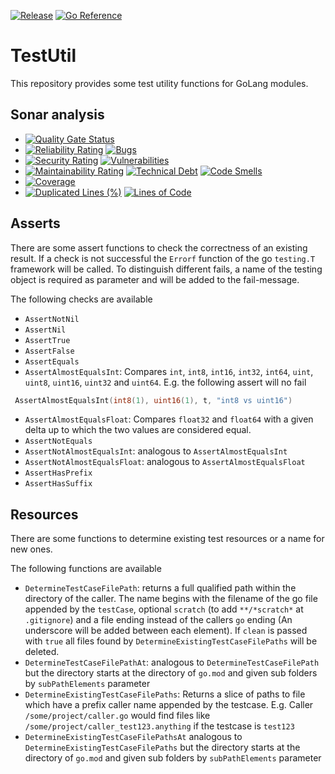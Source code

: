 [![Release](https://github.com/Ma-Vin/testutil-go/actions/workflows/go-release.yml/badge.svg?branch=release%2Fv1.1.0)](https://github.com/Ma-Vin/testutil-go/actions/workflows/go-release.yml)
[![Go Reference](https://pkg.go.dev/badge/github.com/ma-vin/testutil-go.svg)](https://pkg.go.dev/github.com/ma-vin/testutil-go)

# TestUtil

This repository provides some test utility functions for GoLang modules.

## Sonar analysis

* [![Quality Gate Status](https://sonarcloud.io/api/project_badges/measure?project=ma-vin%3Atestutil-go&metric=alert_status&branch=release%2Fv1.1.0)](https://sonarcloud.io/summary/new_code?id=ma-vin%3Atestutil-go&branch=release%2Fv1.1.0)
* [![Reliability Rating](https://sonarcloud.io/api/project_badges/measure?project=ma-vin%3Atestutil-go&metric=reliability_rating&branch=release%2Fv1.1.0)](https://sonarcloud.io/summary/new_code?id=ma-vin%3Atestutil-go&branch=release%2Fv1.1.0)  [![Bugs](https://sonarcloud.io/api/project_badges/measure?project=ma-vin%3Atestutil-go&metric=bugs&branch=release%2Fv1.1.0)](https://sonarcloud.io/summary/new_code?id=ma-vin%3Atestutil-go&branch=release%2Fv1.1.0)
* [![Security Rating](https://sonarcloud.io/api/project_badges/measure?project=ma-vin%3Atestutil-go&metric=security_rating&branch=release%2Fv1.1.0)](https://sonarcloud.io/summary/new_code?id=ma-vin%3Atestutil-go&branch=release%2Fv1.1.0)  [![Vulnerabilities](https://sonarcloud.io/api/project_badges/measure?project=ma-vin%3Atestutil-go&metric=vulnerabilities&branch=release%2Fv1.1.0)](https://sonarcloud.io/summary/new_code?id=ma-vin%3Atestutil-go&branch=release%2Fv1.1.0)
* [![Maintainability Rating](https://sonarcloud.io/api/project_badges/measure?project=ma-vin%3Atestutil-go&metric=sqale_rating&branch=release%2Fv1.1.0)](https://sonarcloud.io/summary/new_code?id=ma-vin%3Atestutil-go&branch=release%2Fv1.1.0)  [![Technical Debt](https://sonarcloud.io/api/project_badges/measure?project=ma-vin%3Atestutil-go&metric=sqale_index&branch=release%2Fv1.1.0)](https://sonarcloud.io/summary/new_code?id=ma-vin%3Atestutil-go&branch=release%2Fv1.1.0)  [![Code Smells](https://sonarcloud.io/api/project_badges/measure?project=ma-vin%3Atestutil-go&metric=code_smells&branch=release%2Fv1.1.0)](https://sonarcloud.io/summary/new_code?id=ma-vin%3Atestutil-go&branch=release%2Fv1.1.0)
* [![Coverage](https://sonarcloud.io/api/project_badges/measure?project=ma-vin%3Atestutil-go&metric=coverage&branch=release%2Fv1.1.0)](https://sonarcloud.io/summary/new_code?id=ma-vin%3Atestutil-go&branch=release%2Fv1.1.0)
* [![Duplicated Lines (%)](https://sonarcloud.io/api/project_badges/measure?project=ma-vin%3Atestutil-go&metric=duplicated_lines_density&branch=release%2Fv1.1.0)](https://sonarcloud.io/summary/new_code?id=ma-vin%3Atestutil-go&branch=release%2Fv1.1.0)  [![Lines of Code](https://sonarcloud.io/api/project_badges/measure?project=ma-vin%3Atestutil-go&metric=ncloc&branch=release%2Fv1.1.0)](https://sonarcloud.io/summary/new_code?id=ma-vin%3Atestutil-go&branch=release%2Fv1.1.0)

## Asserts

There are some assert functions to check the correctness of an existing result. If a check is not successful the `Errorf` function of the go `testing.T` framework will be called. To distinguish different fails, a name of the testing object is required as parameter and will be added to the fail-message.

The following checks are available

* `AssertNotNil`
* `AssertNil`
* `AssertTrue`
* `AssertFalse`
* `AssertEquals`
* `AssertAlmostEqualsInt`: Compares `int`, `int8`, `int16`, `int32`, `int64`, `uint`, `uint8`, `uint16`, `uint32` and `uint64`. E.g. the following assert will no fail

``` Go
 AssertAlmostEqualsInt(int8(1), uint16(1), t, "int8 vs uint16")
```

* `AssertAlmostEqualsFloat`: Compares `float32` and `float64` with a given delta up to which the two values are considered equal.
* `AssertNotEquals`
* `AssertNotAlmostEqualsInt`: analogous to `AssertAlmostEqualsInt`
* `AssertNotAlmostEqualsFloat`: analogous to `AssertAlmostEqualsFloat`
* `AssertHasPrefix`
* `AssertHasSuffix`

## Resources

There are some functions to determine existing test resources or a name for new ones.

The following functions are available

* `DetermineTestCaseFilePath`: returns a full qualified path within the directory of the caller. The name begins with the filename of the go file appended by the `testCase`, optional `scratch` (to add `**/*scratch*` at `.gitignore`) and a file ending instead of the callers `go` ending (An underscore will be added between each element). If `clean` is passed with `true` all files found by `DetermineExistingTestCaseFilePaths` will be deleted.
* `DetermineTestCaseFilePathAt`: analogous to `DetermineTestCaseFilePath` but the directory starts at the directory of `go.mod` and given sub folders by `subPathElements` parameter
* `DetermineExistingTestCaseFilePaths`: Returns a slice of paths to file which have a prefix caller name appended by the testcase. E.g. Caller `/some/project/caller.go` would find files like `/some/project/caller_test123.anything` if the testcase is `test123`
* `DetermineExistingTestCaseFilePathsAt` analogous to `DetermineExistingTestCaseFilePaths` but the directory starts at the directory of `go.mod` and given sub folders by `subPathElements` parameter
